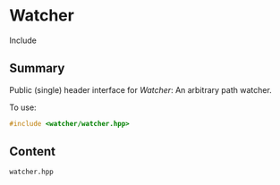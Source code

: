# Watcher
 Include

## Summary

Public (single) header interface for *Watcher*: An arbitrary path watcher.

To use:

```cpp
#include <watcher/watcher.hpp>
```

## Content

`watcher.hpp`
